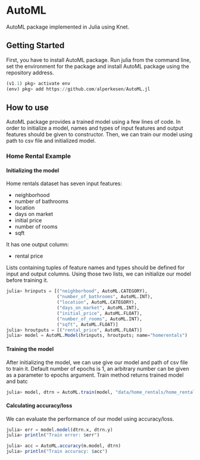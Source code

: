 # AutoML

AutoML package implemented in Julia using Knet.

## Getting Started

First, you have to install AutoML package. Run julia from the command line, set the environment for the package and install AutoML package using the repository address.

```julia
(v1.1) pkg> activate env
(env) pkg> add https://github.com/alperkesen/AutoML.jl
```

## How to use

AutoML package provides a trained model using a few lines of code. In order to initialize a model, names and types of input features and output features should be given to constructor. Then, we can train our model using path to csv file and initialized model.

### Home Rental Example

#### Initializing the model

Home rentals dataset has seven input features:
- neighborhood
- number of bathrooms
- location
- days on market
- initial price
- number of rooms
- sqft

It has one output column:
- rental price

Lists containing tuples of feature names and types should be defined for input and output columns. Using those two lists, we can initialize our model before training it.

```julia
julia> hrinputs = [("neighborhood", AutoML.CATEGORY),
                   ("number_of_bathrooms", AutoML.INT),
                   ("location", AutoML.CATEGORY),
                   ("days_on_market", AutoML.INT),
                   ("initial_price", AutoML.FLOAT),
                   ("number_of_rooms", AutoML.INT),
                   ("sqft", AutoML.FLOAT)]
julia> hroutputs = [("rental_price", AutoML.FLOAT)]
julia> model = AutoML.Model(hrinputs, hroutputs; name="homerentals")
```

#### Training the model

After initializing the model, we can use give our model and path of csv file to train it. Default number of epochs is 1, an arbitrary number can be given as a parameter to epochs argument. Train method returns trained model and batc

```julia
julia> model, dtrn = AutoML.train(model, "data/home_rentals/home_rentals.csv"; epochs=50)
```

#### Calculating accuracy/loss

We can evaluate the performance of our model using accuracy/loss.

```julia
julia> err = model.model(dtrn.x, dtrn.y)
julia> println("Train error: $err")

julia> acc = AutoML.accuracy(m.model, dtrn)
julia> println("Train accuracy: $acc")
```
